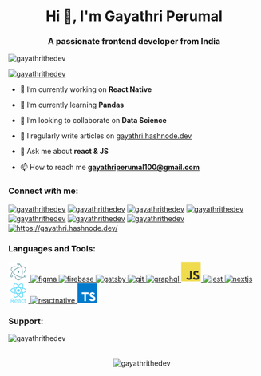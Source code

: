 <h1 align="center">Hi 👋, I'm Gayathri Perumal</h1>
<h3 align="center">A passionate frontend developer from India</h3>

<p align="left"> <img src="https://komarev.com/ghpvc/?username=gayathrithedev&label=Profile%20views&color=0e75b6&style=flat" alt="gayathrithedev" /> </p>

<p align="left"> <a href="https://twitter.com/gayathrithedev" target="blank"><img src="https://img.shields.io/twitter/follow/gayathrithedev?logo=twitter&style=for-the-badge" alt="gayathrithedev" /></a> </p>

- 🔭 I’m currently working on **React Native**

- 🌱 I’m currently learning **Pandas**

- 👯 I’m looking to collaborate on **Data Science**

- 📝 I regularly write articles on [gayathri.hashnode.dev](gayathri.hashnode.dev)

- 💬 Ask me about **react & JS**

- 📫 How to reach me **gayathriperumal100@gmail.com**

<h3 align="left">Connect with me:</h3>
<p align="left">
<a href="https://dev.to/gayathrithedev" target="blank"><img align="center" src="https://raw.githubusercontent.com/rahuldkjain/github-profile-readme-generator/master/src/images/icons/Social/devto.svg" alt="gayathrithedev" height="30" width="40" /></a>
<a href="https://twitter.com/gayathrithedev" target="blank"><img align="center" src="https://raw.githubusercontent.com/rahuldkjain/github-profile-readme-generator/master/src/images/icons/Social/twitter.svg" alt="gayathrithedev" height="30" width="40" /></a>
<a href="https://linkedin.com/in/gayathrithedev" target="blank"><img align="center" src="https://raw.githubusercontent.com/rahuldkjain/github-profile-readme-generator/master/src/images/icons/Social/linked-in-alt.svg" alt="gayathrithedev" height="30" width="40" /></a>
<a href="https://codesandbox.com/gayathrithedev" target="blank"><img align="center" src="https://raw.githubusercontent.com/rahuldkjain/github-profile-readme-generator/master/src/images/icons/Social/codesandbox.svg" alt="gayathrithedev" height="30" width="40" /></a>
<a href="https://hashnode.com/gayathrithedev" target="blank"><img align="center" src="https://raw.githubusercontent.com/rahuldkjain/github-profile-readme-generator/master/src/images/icons/Social/hashnode.svg" alt="gayathrithedev" height="30" width="40" /></a>
<a href="https://www.hackerrank.com/gayathrithedev" target="blank"><img align="center" src="https://raw.githubusercontent.com/rahuldkjain/github-profile-readme-generator/master/src/images/icons/Social/hackerrank.svg" alt="gayathrithedev" height="30" width="40" /></a>
<a href="https://www.leetcode.com/gayathrithedev" target="blank"><img align="center" src="https://raw.githubusercontent.com/rahuldkjain/github-profile-readme-generator/master/src/images/icons/Social/leet-code.svg" alt="gayathrithedev" height="30" width="40" /></a>
<a href="/https://gayathri.hashnode.dev/" target="blank"><img align="center" src="https://raw.githubusercontent.com/rahuldkjain/github-profile-readme-generator/master/src/images/icons/Social/rss.svg" alt="https://gayathri.hashnode.dev/" height="30" width="40" /></a>
</p>

<h3 align="left">Languages and Tools:</h3>
<p align="left"> <a href="https://www.electronjs.org" target="_blank" rel="noreferrer"> <img src="https://raw.githubusercontent.com/devicons/devicon/master/icons/electron/electron-original.svg" alt="electron" width="40" height="40"/> </a> <a href="https://www.figma.com/" target="_blank" rel="noreferrer"> <img src="https://www.vectorlogo.zone/logos/figma/figma-icon.svg" alt="figma" width="40" height="40"/> </a> <a href="https://firebase.google.com/" target="_blank" rel="noreferrer"> <img src="https://www.vectorlogo.zone/logos/firebase/firebase-icon.svg" alt="firebase" width="40" height="40"/> </a> <a href="https://www.gatsbyjs.com/" target="_blank" rel="noreferrer"> <img src="https://www.vectorlogo.zone/logos/gatsbyjs/gatsbyjs-icon.svg" alt="gatsby" width="40" height="40"/> </a> <a href="https://git-scm.com/" target="_blank" rel="noreferrer"> <img src="https://www.vectorlogo.zone/logos/git-scm/git-scm-icon.svg" alt="git" width="40" height="40"/> </a> <a href="https://graphql.org" target="_blank" rel="noreferrer"> <img src="https://www.vectorlogo.zone/logos/graphql/graphql-icon.svg" alt="graphql" width="40" height="40"/> </a> <a href="https://developer.mozilla.org/en-US/docs/Web/JavaScript" target="_blank" rel="noreferrer"> <img src="https://raw.githubusercontent.com/devicons/devicon/master/icons/javascript/javascript-original.svg" alt="javascript" width="40" height="40"/> </a> <a href="https://jestjs.io" target="_blank" rel="noreferrer"> <img src="https://www.vectorlogo.zone/logos/jestjsio/jestjsio-icon.svg" alt="jest" width="40" height="40"/> </a> <a href="https://nextjs.org/" target="_blank" rel="noreferrer"> <img src="https://cdn.worldvectorlogo.com/logos/nextjs-2.svg" alt="nextjs" width="40" height="40"/> </a> <a href="https://reactjs.org/" target="_blank" rel="noreferrer"> <img src="https://raw.githubusercontent.com/devicons/devicon/master/icons/react/react-original-wordmark.svg" alt="react" width="40" height="40"/> </a> <a href="https://reactnative.dev/" target="_blank" rel="noreferrer"> <img src="https://reactnative.dev/img/header_logo.svg" alt="reactnative" width="40" height="40"/> </a> <a href="https://www.typescriptlang.org/" target="_blank" rel="noreferrer"> <img src="https://raw.githubusercontent.com/devicons/devicon/master/icons/typescript/typescript-original.svg" alt="typescript" width="40" height="40"/> </a> </p>

<h3 align="left">Support:</h3>
<p><a href="https://www.buymeacoffee.com/gayathrithedev"> <img align="left" src="https://cdn.buymeacoffee.com/buttons/v2/default-yellow.png" height="50" width="210" alt="gayathrithedev" /></a></p><br><br>

<p><img align="center" src="https://github-readme-stats.vercel.app/api/top-langs?username=gayathrithedev&show_icons=true&locale=en&layout=compact" alt="gayathrithedev" /></p>
